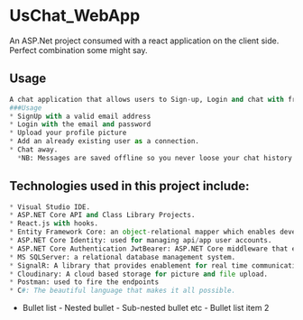 # UsChat_WebApp

An ASP.Net project consumed with a react application on the client side. Perfect combination some might say.
## Usage

```python
A chat application that allows users to Sign-up, Login and chat with friends and family in real time.
###Usage
* SignUp with a valid email address
* Login with the email and password
* Upload your profile picture
* Add an already existing user as a connection.
* Chat away.
  *NB: Messages are saved offline so you never loose your chat history.
```

## Technologies used in this project include:
```python
* Visual Studio IDE.
* ASP.NET Core API and Class Library Projects.
* React.js with hooks.
* Entity Framework Core: an object-relational mapper which enables developers to work with data using objects of domain specific classes without focusing on the underlying database where this data is stored.
* ASP.NET Core Identity: used for managing api/app user accounts.
* ASP.NET Core Authentication JwtBearer: ASP.NET Core middleware that enables an application to receive an OpenID Connect bearer token.
* MS SQLServer: a relational database management system.
* SignalR: A library that provides enablement for real time communication between client and server. It enables server-side code push content to connected clients as it happens, in real-time.
* Cloudinary: A cloud based storage for picture and file upload.
* Postman: used to fire the endpoints
* C#: The beautiful language that makes it all possible.
```

- Bullet list
              - Nested bullet
                  - Sub-nested bullet etc
          - Bullet list item 2 
